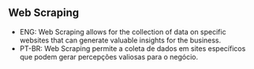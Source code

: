 ## Web Scraping
 - ENG: Web Scraping allows for the collection of data on specific websites that can generate valuable insights for the business.
 - PT-BR: Web Scraping permite a coleta de dados em sites específicos que podem gerar percepções valiosas para o negócio.
